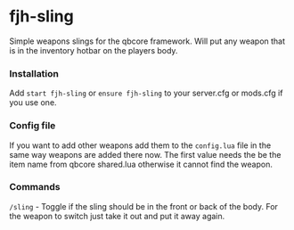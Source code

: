 # fjh-sling
Simple weapons slings for the qbcore framework. Will put any weapon that is in the inventory hotbar on the players body.

### Installation

Add ``start fjh-sling`` or ``ensure fjh-sling`` to your server.cfg or mods.cfg if you use one.

### Config file
If you want to add other weapons add them to the `config.lua` file in the same way weapons are added there now. The first value needs the be the item name from qbcore shared.lua otherwise it cannot find the weapon.

### Commands
`/sling` - Toggle if the sling should be in the front or back of the body. For the weapon to switch just take it out and put it away again.